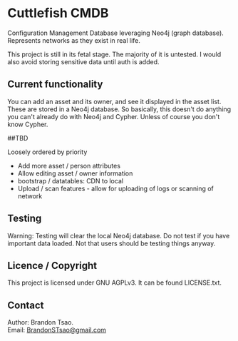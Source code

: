 # Cuttlefish CMDB
Configuration Management Database leveraging Neo4j (graph database). Represents networks as they exist in real life.

This project is still in its fetal stage. The majority of it is untested. I would also avoid storing sensitive data until auth is added.

## Current functionality

You can add an asset and its owner, and see it displayed in the asset list. These are stored in a Neo4j database. So basically, this doesn't do anything you can't already do with Neo4j and Cypher. Unless of course you don't know Cypher.

##TBD

Loosely ordered by priority

- Add more asset / person attributes
- Allow editing asset / owner information
- bootstrap / datatables: CDN to local
- Upload / scan features - allow for uploading of logs or scanning of network

## Testing

Warning: Testing will clear the local Neo4j database. Do not test if you have important data loaded. Not that users should be testing things anyway.

## Licence / Copyright

This project is licensed under GNU AGPLv3. It can be found LICENSE.txt.

## Contact

Author: Brandon Tsao.  
Email: BrandonSTsao@gmail.com
